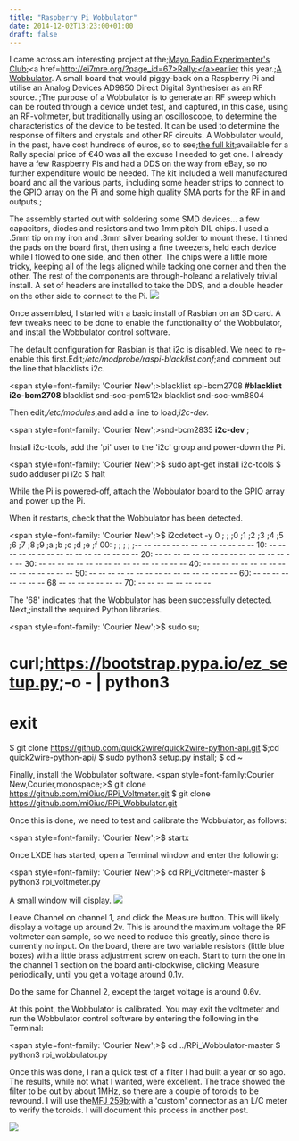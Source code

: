 ```yaml
---
title: "Raspberry Pi Wobbulator"
date: 2014-12-02T13:23:00+01:00
draft: false
---
```

I came across am interesting project at the;<a href=http://ei7mre.org/>Mayo Radio Experimenter's Club</a>;<a href=http://ei7mre.org/?page_id=67>Rally;</a>earlier this year.;<a href=http://en.wikipedia.org/wiki/Wobbulator>A Wobbulator</a>. A small board that would piggy-back on a Raspberry Pi and utilise an Analog Devices AD9850 Direct Digital Synthesiser as an RF source. ;The purpose of a Wobbulator is to generate an RF sweep which can be routed through a device undet test, and captured, in this case, using an RF-voltmeter, but traditionally using an oscilloscope, to determine the characteristics of the device to be tested. It can be used to determine the response of filters and crystals and other RF circuits.
A Wobbulator would, in the past, have cost hundreds of euros, so to see;<a href=http://asliceofraspberrypi.blogspot.co.uk/2013/12/building-raspberry-pi-wobbulator-kit.html>the full kit</a>;available for a Rally special price of €40 was all the excuse I needed to get one. I already have a few Raspberry Pis and had a DDS on the way from eBay, so no further expenditure would be needed. The kit included a well manufactured board and all the various parts, including some header strips to connect to the GPIO array on the Pi and some high quality SMA ports for the RF in and outputs.;

The assembly started out with soldering some SMD devices... a few capacitors, diodes and resistors and two 1mm pitch DIL chips. I used a .5mm tip on my iron and .3mm silver bearing solder to mount these. I tinned the pads on the board first, then using a fine tweezers, held each device while I flowed to one side, and then other. The chips were a little more tricky, keeping all of the legs aligned while tacking one corner and then the other. The rest of the components are through-holeand a relatively trivial install. A set of headers are installed to take the DDS, and a double header on the other side to connect to the Pi.
<img src=https://gerryk.sdf.org/site_images/2014-12-04%2021.10.21.jpg />

Once assembled, I started with a basic install of Rasbian on an SD card. A few tweaks need to be done to enable the functionality of the Wobbulator, and install the Wobbulator control software.

The default configuration for Rasbian is that i2c is disabled. We need to re-enable this first.Edit;<em>/etc/modprobe/raspi-blacklist.conf</em>;and comment out the line that blacklists i2c.

<span style=font-family: 'Courier New';>blacklist spi-bcm2708
<strong>#blacklist i2c-bcm2708</strong>
blacklist snd-soc-pcm512x
blacklist snd-soc-wm8804</span>

Then edit;<em>/etc/modules</em>;and add a line to load;<em>i2c-dev.</em>

<span style=font-family: 'Courier New';>snd-bcm2835
<strong>i2c-dev</strong></span>
;

Install i2c-tools, add the 'pi' user to the 'i2c' group and power-down the Pi.

<span style=font-family: 'Courier New';>$ sudo apt-get install i2c-tools
$ sudo adduser pi i2c
$ halt</span>

While the Pi is powered-off, attach the Wobbulator board to the GPIO array and power up the Pi.

When it restarts, check that the Wobbulator has been detected.

<span style=font-family: 'Courier New';>$ i2cdetect -y 0
; ; ;0 ;1 ;2 ;3 ;4 ;5 ;6 ;7 ;8 ;9 ;a ;b ;c ;d ;e ;f
00: ; ; ; ; ;-- -- -- -- -- -- -- -- -- -- -- -- --
10: -- -- -- -- -- -- -- -- -- -- -- -- -- -- -- --
20: -- -- -- -- -- -- -- -- -- -- -- -- -- -- -- --
30: -- -- -- -- -- -- -- -- -- -- -- -- -- -- -- --
40: -- -- -- -- -- -- -- -- -- -- -- -- -- -- -- --
50: -- -- -- -- -- -- -- -- -- -- -- -- -- -- -- --
60: -- -- -- -- -- -- -- -- 68 -- -- -- -- -- -- --
70: -- -- -- -- -- -- -- --</span>

The '68' indicates that the Wobbulator has been successfully detected. Next,;install the required Python libraries.

<span style=font-family: 'Courier New';>$ sudo su;

# curl;<a href=https://bootstrap.pypa.io/ez_setup.py>https://bootstrap.pypa.io/ez_setup.py</a>;-o - | python3
# exit
$ git clone https://github.com/quick2wire/quick2wire-python-api.git
$;cd quick2wire-python-api/
$ sudo python3 setup.py install;
$ cd ~</span>

Finally, install the Wobbulator software.
<span style=font-family:Courier New,Courier,monospace;>$ git clone https://github.com/mi0iuo/RPi_Voltmeter.git
$ git clone https://github.com/mi0iuo/RPi_Wobbulator.git</span>

Once this is done, we need to test and calibrate the Wobbulator, as follows:

<span style=font-family: 'Courier New';>$ startx</span>

Once LXDE has started, open a Terminal window and enter the following:

<span style=font-family: 'Courier New';>$ cd RPi_Voltmeter-master
$ python3 rpi_voltmeter.py</span>

A small window will display.
<img src=https://gerryk.sdf.org/site_images/RPiVM.png />

Leave Channel on channel 1, and click the Measure button. This will likely display a voltage up around 2v. This is around the maximum voltage the RF voltmeter can sample, so we need to reduce this greatly, since there is currently no input. On the board, there are two variable resistors (little blue boxes) with a little brass adjustment screw on each. Start to turn the one in the channel 1 section on the board anti-clockwise, clicking Measure periodically, until you get a voltage around 0.1v.

Do the same for Channel 2, except the target voltage is around 0.6v.

At this point, the Wobbulator is calibrated. You may exit the voltmeter and run the Wobbulator control software by entering the following in the Terminal:

<span style=font-family: 'Courier New';>$ cd ../RPi_Wobbulator-master
$ python3 rpi_wobbulator.py</span>

Once this was done, I ran a quick test of a filter I had built a year or so ago. The results, while not what I wanted, were excellent. The trace showed the filter to be out by about 1MHz, so there are a couple of toroids to be rewound. I will use the<a href=http://www.eham.net/reviews/detail/13>MFJ 259b</a>;with a 'custom' connector as an L/C meter to verify the toroids. I will document this process in another post.

<img src=https://gerryk.sdf.org/site_images/wobbulator-1.png />

